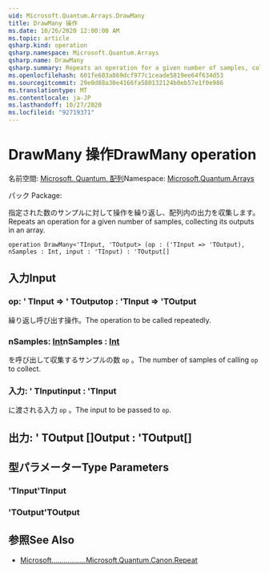 ```yaml
---
uid: Microsoft.Quantum.Arrays.DrawMany
title: DrawMany 操作
ms.date: 10/26/2020 12:00:00 AM
ms.topic: article
qsharp.kind: operation
qsharp.namespace: Microsoft.Quantum.Arrays
qsharp.name: DrawMany
qsharp.summary: Repeats an operation for a given number of samples, collecting its outputs in an array.
ms.openlocfilehash: 601fe603a869dcf977c1ceade5819ee64f634d53
ms.sourcegitcommit: 29e0d88a30e4166fa580132124b0eb57e1f0e986
ms.translationtype: MT
ms.contentlocale: ja-JP
ms.lasthandoff: 10/27/2020
ms.locfileid: "92719371"
---
```

# <a name="drawmany-operation"></a><span data-ttu-id="393aa-102">DrawMany 操作</span><span class="sxs-lookup"><span data-stu-id="393aa-102">DrawMany operation</span></span>

<span data-ttu-id="393aa-103">名前空間: [Microsoft. Quantum. 配列](xref:Microsoft.Quantum.Arrays)</span><span class="sxs-lookup"><span data-stu-id="393aa-103">Namespace: [Microsoft.Quantum.Arrays](xref:Microsoft.Quantum.Arrays)</span></span>

<span data-ttu-id="393aa-104">パック [](https://nuget.org/packages/)</span><span class="sxs-lookup"><span data-stu-id="393aa-104">Package: [](https://nuget.org/packages/)</span></span>


<span data-ttu-id="393aa-105">指定された数のサンプルに対して操作を繰り返し、配列内の出力を収集します。</span><span class="sxs-lookup"><span data-stu-id="393aa-105">Repeats an operation for a given number of samples, collecting its outputs in an array.</span></span>

```qsharp
operation DrawMany<'TInput, 'TOutput> (op : ('TInput => 'TOutput), nSamples : Int, input : 'TInput) : 'TOutput[]
```


## <a name="input"></a><span data-ttu-id="393aa-106">入力</span><span class="sxs-lookup"><span data-stu-id="393aa-106">Input</span></span>

### <a name="op--tinput--toutput"></a><span data-ttu-id="393aa-107">op: ' TInput => ' TOutput</span><span class="sxs-lookup"><span data-stu-id="393aa-107">op : 'TInput => 'TOutput</span></span> 

<span data-ttu-id="393aa-108">繰り返し呼び出す操作。</span><span class="sxs-lookup"><span data-stu-id="393aa-108">The operation to be called repeatedly.</span></span>


### <a name="nsamples--int"></a><span data-ttu-id="393aa-109">nSamples: [Int](xref:microsoft.quantum.lang-ref.int)</span><span class="sxs-lookup"><span data-stu-id="393aa-109">nSamples : [Int](xref:microsoft.quantum.lang-ref.int)</span></span>

<span data-ttu-id="393aa-110">を呼び出して収集するサンプルの数 `op` 。</span><span class="sxs-lookup"><span data-stu-id="393aa-110">The number of samples of calling `op` to collect.</span></span>


### <a name="input--tinput"></a><span data-ttu-id="393aa-111">入力: ' TInput</span><span class="sxs-lookup"><span data-stu-id="393aa-111">input : 'TInput</span></span>

<span data-ttu-id="393aa-112">に渡される入力 `op` 。</span><span class="sxs-lookup"><span data-stu-id="393aa-112">The input to be passed to `op`.</span></span>



## <a name="output--toutput"></a><span data-ttu-id="393aa-113">出力: ' TOutput []</span><span class="sxs-lookup"><span data-stu-id="393aa-113">Output : 'TOutput[]</span></span>



## <a name="type-parameters"></a><span data-ttu-id="393aa-114">型パラメーター</span><span class="sxs-lookup"><span data-stu-id="393aa-114">Type Parameters</span></span>

### <a name="tinput"></a><span data-ttu-id="393aa-115">'TInput</span><span class="sxs-lookup"><span data-stu-id="393aa-115">'TInput</span></span>


### <a name="toutput"></a><span data-ttu-id="393aa-116">'TOutput</span><span class="sxs-lookup"><span data-stu-id="393aa-116">'TOutput</span></span>



## <a name="see-also"></a><span data-ttu-id="393aa-117">参照</span><span class="sxs-lookup"><span data-stu-id="393aa-117">See Also</span></span>

- [<span data-ttu-id="393aa-118">Microsoft.................</span><span class="sxs-lookup"><span data-stu-id="393aa-118">Microsoft.Quantum.Canon.Repeat</span></span>](xref:Microsoft.Quantum.Canon.Repeat)